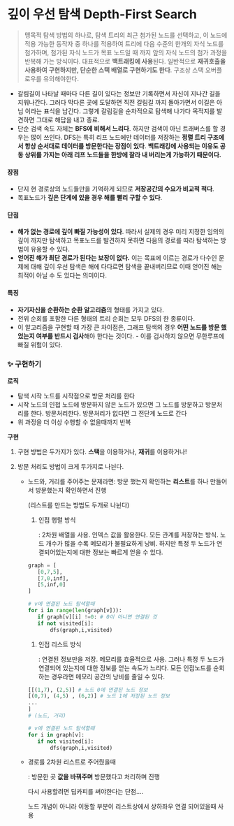 # 깊이 우선 탐색 Depth-First Search

> 맹목적 탐색 방법의 하나로, 탐색 트리의 최근 첨가된 노드를 선택하고, 이 노드에 적용 가능한 동작자 중 하나를 적용하여 트리에 다음 수준의 한개의 자식 노드를 첨가하며, 첨가된 자식 노드가 목표 노드일 때 까지 앞의 자식 노드의 첨가 과정을 반복해 가는 방식이다. 대표적으로 **백트래킹에 사용**된다. 일반적으로 **재귀호출을 사용하여 구현하지만, 단순한 스택 배열로 구현하기도 한다**. 구조상 스택 오버플로우를 유의해야한다.



- 갈림길이 나타날 때마다 다른 길이 있다는 정보만 기록하면서 자신이 지나간 길을 지워나간다. 그러다 막다른 곳에 도달하면 직전 갈림길 까지 돌아가면서 이길은 아님 이라는 표식을 남긴다. 그렇게 갈림길을 순차적으로 탐색해 나가다 목적지를 발견하면 그대로 해답을 내고 종료.
- 단순 검색 속도 자체는 **BFS에 비해서 느리다**. 하지만 검색이 아닌 트래버스를 할 경우는 많이 쓰인다. DFS는 특히 리프 노드에만 데이터를 저장하는 **정렬 트리 구조에서 항상 순서대로 데이터를 방문한다는 장점이 있다**. **백트래킹에 사용되는 이유도 공동 상위를 가지는 아래 리프 노드들을 한방에 잘라 내 버리는게 가능하기 때문이다.**

#### 장점

- 단지 현 경로상의 노드들만을 기억하게 되므로 **저장공간의 수요가 비교적 적다**.
- 목표노드가 **깊은 단계에 있을 경우 해를 빨리 구할 수 있다**.

#### 단점

- **해가 없는 경로에 깊이 빠질 가능성이 있다**. 따라서 실제의 경우 미리 지정한 임의의 깊이 까지만 탐색하고 목표노드를 발견하지 못하면 다음의 경로를 따라 탐색하는 방법이 유용할 수 있다.
- **얻어진 해가 최단 경로가 된다는 보장이 없다.** 이는 목표에 이르는 경로가 다수인 문제에 대해 깊이 우선 탐색은 해에 다다르면 탐색을 끝내버리므로 이때 얻어진 해는 최적이 아닐 수 도 있다는 의미이다.

#### 특징

- **자기자신을 순환하는 순환 알고리즘**의 형태를 가지고 있다.
- 전위 순회를 포함한 다른 형태의 트리 순회는 모두 DFS의 한 종류이다.
- 이 알고리즘을 구현할 때 가장 큰 차이점은, 그래프 탐색의 경우 **어떤 노드를 방문 했었는지 여부를 반드시 검사**해야 한다는 것이다. - 이를 검사하지 않으면 무한루프에 빠질 위험이 있다.



### ✨ 구현하기

**로직**

- 탐색 시작 노드를 시작점으로 방문 처리를 한다
- 시작 노드의 인접 노드에 방문하지 않은 노드가 있으면 그 노드를 방문하고 방문처리를 한다. 방문처리한다. 방문처리가 없다면 그 전단계 노드로 간다
- 위 과정을 더 이상 수행할 수 없을때까지 반복

**구현**

1. 구현 방법은 두가지가 있다. **스택**을 이용하거나, **재귀**를 이용하거나!

2. 방문 처리도 방법이 크게 두가지로 나뉜다.

   - 노드와, 거리를 주어주는 문제라면:  방문 했는지 확인하는 **리스트**를 하나 만들어서 방문했는지 확인하면서 진행

     (리스트를 만드는 방법도 두개로 나뉜다)

     1. 인접 행렬 방식

        : 2차원 배열을 사용. 인덱스 값을 활용한다. 모든 관계를 저장하는 방식. 노드 개수가 많을 수록 메모리가 불필요하게 낭비. 하지만 특정 두 노드가 연결되어있는지에 대한 정보는 빠르게 얻을 수 있다.

     ```python
     graph = [
     	[0,7,5],
     	[7,0,inf],
     	[5,inf,0]
     ]
     
     # v에 연결된 노드 탐색할때
     for i in range(len(graph[v])):
     	if graph[v][i] !=0: # 0이 아니면 연결된 것
     	if not visited[i]:
     		dfs(graph,i,visited)
     ```

     1. 인접 리스트 방식

        : 연결된 정보만을 저장. 메모리를 효율적으로 사용. 그러나 특정 두 노드가 연결되어 있는지에 대한 정보를 얻는 속도가 느리다. 모든 인접노드를 순회하는 경우라면 메모리 공간의 낭비를 줄일 수 있다.

     ```python
     [[(1,7), (2,5)] # 노드 0에 연결된 노드 정보
     [(0,7), (4,5) , (6,2)] # 노드 1에 저장된 노드 정보
     ...
     ]
     # (노드, 거리)
     
     # v에 연결된 노드 탐색할때
     for i in graph[v]:
     	if not visited[i]:
     		dfs(graph,i,visited)
     ```

   - 경로를 2차원 리스트로 주어줬을때

     : 방문한 곳 **값을 바꿔주며** 방문했다고 처리하며 진행

     다시 사용할려면 딥카피를 써야한다는 단점....

     노드 개념이 아니라 이동할 부분이 리스트상에서 상하좌우  연결 되어있을때 사용